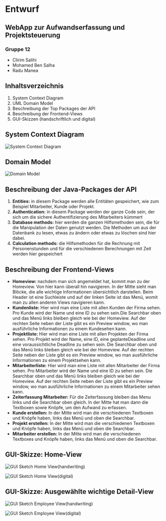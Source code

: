 # Entwurf
## WebApp zur Aufwandserfassung und Projektsteuerung
### Gruppe 12
- Clirim Salihi
- Mohamed Ben Salha
- Radu Manea

## Inhaltsverzeichnis
1. System Context Diagram
2. UML Domain Model
3. Beschreibung der Top Packages der API
4. Beschreibung der Frontend-Views
5. GUI-Skizzen (handschriftlich und digital)

## System Context Diagram

![System Context Diagram](images/System_context_diagram.png)

## Domain Model

![Domain Model](images/Class_Diagram.png)


## Beschreibung der Java-Packages der API

1. **Entities:** in diesem Package werden alle Entitäten gespeichert, wie zum Beispiel Mitarbeiter, Kunde oder Projekt.
2. **Authentication:** in diesem Package werden der ganze Code sein, der sich um die sichere Authentifizierung des Mitarbeiters kümmert
3. **Database methods:** hier werden die ganzen Hilfsmethoden sein, die für die Manipulation der Daten genutzt werden. Die Methoden um aus der Datenbank zu lesen, etwas zu ändern oder etwas zu löschen sind hier dabei.
4. **Calculation methods:** die Hilfsmethoden für die Rechnung mit Personenstunden und für die verschiedenen Berechnungen mit Zeit werden hier gespeichert


## Beschreibung der Frontend-Views

- **Homeview:** nachdem man sich angemeldet hat, kommt man zu der Homeview. Von hier kann überall hin navigieren. In der Mitte sieht man Blöcke, die alle wichtige Informationen übersichtlich darstellen. Beim Header ist eine Suchleiste und auf der linken Seite ist das Menü, womit man zu allen anderen Views navigieren kann.
- **Kundenliste:** Hier wird man eine Liste mit allen Kunden der Firma sehen. Pro Kunde wird der Name und eine ID zu sehen sein.Die Searchbar oben und das Menü links bleiben gleich wie bei der Homeview. Auf der rechten Seite neben der Liste gibt es ein Preview window, wo man ausführliche Informationen zu einem Kundesehen kann.
- **Projektliste:** Hier wird man eine Liste mit allen Projekten der Firma sehen. Pro Projekt wird der Name, eine ID, eine geplanteDeadline und eine voraussichtliche Deadline zu sehen sein. Die Searchbar oben und das Menü links bleiben gleich wie bei der Homeview. Auf der rechten Seite neben der Liste gibt es ein Preview window, wo man ausführliche Informationen zu einem Projektsehen kann.
- **Mitarbeiterliste:** Hier wird man eine Liste mit allen Mitarbeiter der Firma sehen. Pro Mitarbeiter wird der Name und eine ID  zu sehen sein. Die Searchbar oben und das Menü links bleiben gleich wie bei der Homeview. Auf der rechten Seite neben der Liste gibt es ein Preview window, wo man ausführliche Informationen zu einem Mitarbeiter sehen kann.
- **Zeiterfassung Mitarbeiter:** Für die Zeiterfassung bleiben das Menu links und die Searchbar oben gleich. In der Mitte hat man dann die Textboxen sowie Knöpfe, um den Aufwand zu erfassen.
- **Kunde erstellen:** In der Mitte wird man die verschiedenen Textboxen und Knöpfe haben, links das Menü und oben die Searchbar.
- **Projekt erstellen:** In der Mitte wird man die verschiedenen Textboxen und Knöpfe haben, links das Menü und oben die Searchbar.
- **Mitarbeiter erstellen:** In der Mitte wird man die verschiedenen Textboxes und Knöpfe haben, links das Menü und oben die Searchbar.


## GUI-Skizze: Home-View

![GUI Sketch Home View(handwriting)](sketches/Home_View.png)

![GUI Sketch Home View(digital)](sketches/Home_view2.png)


## GUI-Skizze: Ausgewählte wichtige Detail-View

![GUI Sketch Employee View(handwriting)](sketches/Employee_View.png)

![GUI Sketch Employee View(digital)](sketches/Employee_View2.png)

